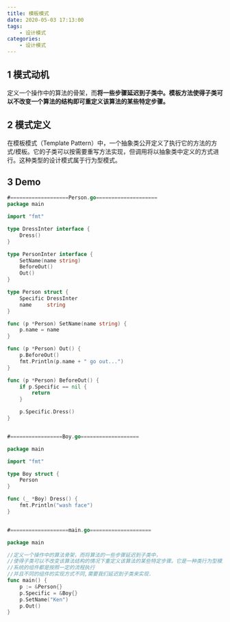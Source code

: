 ```yaml
---
title: 模板模式
date: 2020-05-03 17:13:00
tags:
    - 设计模式
categories:
    - 设计模式
---
```


## 1 模式动机

定义一个操作中的算法的骨架，而**将一些步骤延迟到子类中。模板方法使得子类可以不改变一个算法的结构即可重定义该算法的某些特定步骤。**


## 2 模式定义

在模板模式（Template Pattern）中，一个抽象类公开定义了执行它的方法的方式/模板。它的子类可以按需要重写方法实现，但调用将以抽象类中定义的方式进行。这种类型的设计模式属于行为型模式。

## 3 Demo

```go
#===================Person.go====================
package main

import "fmt"

type DressInter interface {
	Dress()
}

type PersonInter interface {
	SetName(name string)
	BeforeOut()
	Out()
}

type Person struct {
	Specific DressInter
	name     string
}

func (p *Person) SetName(name string) {
	p.name = name
}

func (p *Person) Out() {
	p.BeforeOut()
	fmt.Println(p.name + " go out...")
}

func (p *Person) BeforeOut() {
	if p.Specific == nil {
		return
	}

	p.Specific.Dress()
}


#=================Boy.go===================

package main

import "fmt"

type Boy struct {
	Person
}

func (_ *Boy) Dress() {
	fmt.Println("wash face")
}


#===================main.go====================

package main

//定义一个操作中的算法骨架，而将算法的一些步骤延迟到子类中，
//使得子类可以不改变该算法结构的情况下重定义该算法的某些特定步骤。它是一种类行为型模式。
//系统的组件都是按照一定的流程执行
//并且不同的组件的实现方式不同,需要我们延迟到子类来实现.
func main() {
	p := &Person{}
	p.Specific = &Boy{}
	p.SetName("Ken")
	p.Out()
}



```